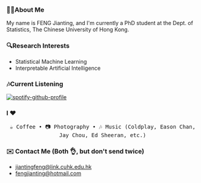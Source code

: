 ### 🕵️‍♀️About Me

My name is FENG Jianting, and I'm currently a PhD student at the Dept. of Statistics, The Chinese University of Hong Kong.

<!-- ### 💪Working on

[DeepStat](https://github.com/JiantingFeng/deepstat): A Python package to perform statistical inference on deep neural networks.
-->

### 🔍Research Interests
- Statistical Machine Learning
- Interpretable Artificial Intelligence

### 🎶Current Listening
[![spotify-github-profile](https://spotify-github-profile.vercel.app/api/view?uid=31hagi73kurhgw7kr7tgyvicdhfq&cover_image=true&theme=natemoo-re&show_offline=false&background_color=121212&interchange=false&bar_color=d375ff&bar_color_cover=true)](https://github.com/kittinan/spotify-github-profile)



### I ♥

<p align="center">
  <samp>
<!--    <span> Machine Learning </span> •
<!--    <span> Statistics </span> •  -->
<!--    <span> Python </span> • -->
<!--    <span> Formula 1 </span> • -->
   <span> ☕️ Coffee </span> •
<!--    <span> 🎨 Anime </span> • -->
<!--    <span> ⚽️ Soccer </span> • -->
   <span> 📷 Photography </span> •
   <span> 🎶 Music (Coldplay, Eason Chan, Jay Chou, Ed Sheeran, etc.) </span>
<!--    <span> 🎮 Gaming </span>  -->
</p>

### ✉️ Contact Me (Both 👌, but don't send twice)
- [jiantingfeng@link.cuhk.edu.hk](mailto:jiantingfeng@link.cuhk.edu.hk)
- [fengjianting@hotmail.com](mailto:fengjianting@hotmail.com)


<!-- ![](https://leetcard.jacoblin.cool/gianting01?border=0&radius=20&ext=heatmap#gh-light-mode-only)
![]([https://leetcard.jacoblin.cool/gianting01?border=0&radius=20&ext=heatmap#gh-light-mode-only](https://leetcard.jacoblin.cool/gianting01?border=0&radius=20&ext=heatmap&theme=dark#gh-dark-mode-only))
 -->

<!-- ### **Tested positive for COVID, good luck.**

### Education

- 2023~2027(Expected), upcoming PhD student in Statistics, The Chinese University of Hong Kong
- 2018-2022, BSc in Information and Computing Science, Beijing Institute of Technology
 -->
